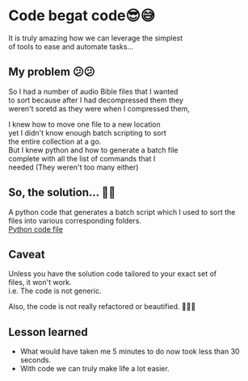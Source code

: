# Code begat code😎😅

It is truly amazing how we can leverage the simplest  
of tools to ease and automate tasks...  

## My problem 😕😕
So I had a number of audio Bible files that I wanted  
to sort because after I had decompressed them they  
weren't soretd as they were when I compressed them,  

I knew how to move one file to a new location  
yet I didn't know enough batch scripting to sort  
the entire collection at a go.  
But I knew python and how to generate a batch file  
complete with all the list of commands that I  
needed (They weren't too many either)

## So, the solution... 🧐🧐
A python code that generates a batch script which I used to sort the  
files into various corresponding folders.  
[Python code file](https://github.com/Main-Dave/100DaysOfCode/blob/main/BibleSort.py)

## Caveat
Unless you have the solution code tailored to your exact set of  
files, it won't work.  
i.e. The code is not generic.  

Also, the code is not really refactored or beautified. 🥴😏😏

## Lesson learned
- What would have taken me 5 minutes to do now took less than 30 seconds.  
- With code we can truly make life a lot easier.

